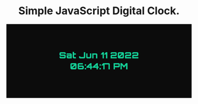<div align="center">

<h1>Simple JavaScript Digital Clock.</h1>

<div>

<div align="center">

![](https://github.com/cba0311/DigitalClock/blob/master/assets/DigitalClock.png)

</div>
